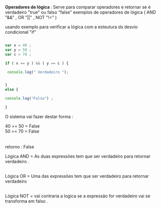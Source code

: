 <p> <strong>Operadores de lógica </strong> : Serve para comparar operadores e retornar se é verdadeiro "true" ou falso "false" exemplos de operadores de lógica ( AND "&&" , OR "||" , NOT "!=" ) </p> 

<p> usando exemplo para verificar a lógica com a esteutura ds desvio condicional "if" </p>


```javascript 

var x = 40 ;
var y = 50 ;
var c = 70 ;

if ( x == y ) && ( y == c ) {

 console.log(" Verdadeiro ");


}
else {

console.log("Falso") ;

}


```

<p> O sistema vai fazer destar forma : </p>

40 == 50 = False <br>
50 == 70 = False <br>
<br> <br>
retorno : False <br>

Lógica AND = As duas expressões tem que ser verdadeiro para retornar verdadeiro . <br>
<br>

Lógica OR = Uma das expressões tem que ser verdadeiro para retornar verdadeiro <br> <br>

Lógica NOT = vai contraria a logica se a expressão for verdadeiro vai se transforma em falso .
<br> <br>
